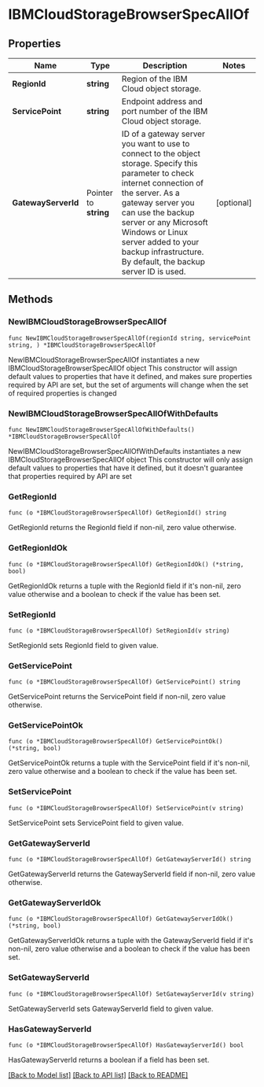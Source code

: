 # IBMCloudStorageBrowserSpecAllOf

## Properties

Name | Type | Description | Notes
------------ | ------------- | ------------- | -------------
**RegionId** | **string** | Region of the IBM Cloud object storage. | 
**ServicePoint** | **string** | Endpoint address and port number of the IBM Cloud object storage. | 
**GatewayServerId** | Pointer to **string** | ID of a gateway server you want to use to connect to the object storage. Specify this parameter to check internet connection of the server. As a gateway server you can use the backup server or any Microsoft Windows or Linux server added to your backup infrastructure. By default, the backup server ID is used. | [optional] 

## Methods

### NewIBMCloudStorageBrowserSpecAllOf

`func NewIBMCloudStorageBrowserSpecAllOf(regionId string, servicePoint string, ) *IBMCloudStorageBrowserSpecAllOf`

NewIBMCloudStorageBrowserSpecAllOf instantiates a new IBMCloudStorageBrowserSpecAllOf object
This constructor will assign default values to properties that have it defined,
and makes sure properties required by API are set, but the set of arguments
will change when the set of required properties is changed

### NewIBMCloudStorageBrowserSpecAllOfWithDefaults

`func NewIBMCloudStorageBrowserSpecAllOfWithDefaults() *IBMCloudStorageBrowserSpecAllOf`

NewIBMCloudStorageBrowserSpecAllOfWithDefaults instantiates a new IBMCloudStorageBrowserSpecAllOf object
This constructor will only assign default values to properties that have it defined,
but it doesn't guarantee that properties required by API are set

### GetRegionId

`func (o *IBMCloudStorageBrowserSpecAllOf) GetRegionId() string`

GetRegionId returns the RegionId field if non-nil, zero value otherwise.

### GetRegionIdOk

`func (o *IBMCloudStorageBrowserSpecAllOf) GetRegionIdOk() (*string, bool)`

GetRegionIdOk returns a tuple with the RegionId field if it's non-nil, zero value otherwise
and a boolean to check if the value has been set.

### SetRegionId

`func (o *IBMCloudStorageBrowserSpecAllOf) SetRegionId(v string)`

SetRegionId sets RegionId field to given value.


### GetServicePoint

`func (o *IBMCloudStorageBrowserSpecAllOf) GetServicePoint() string`

GetServicePoint returns the ServicePoint field if non-nil, zero value otherwise.

### GetServicePointOk

`func (o *IBMCloudStorageBrowserSpecAllOf) GetServicePointOk() (*string, bool)`

GetServicePointOk returns a tuple with the ServicePoint field if it's non-nil, zero value otherwise
and a boolean to check if the value has been set.

### SetServicePoint

`func (o *IBMCloudStorageBrowserSpecAllOf) SetServicePoint(v string)`

SetServicePoint sets ServicePoint field to given value.


### GetGatewayServerId

`func (o *IBMCloudStorageBrowserSpecAllOf) GetGatewayServerId() string`

GetGatewayServerId returns the GatewayServerId field if non-nil, zero value otherwise.

### GetGatewayServerIdOk

`func (o *IBMCloudStorageBrowserSpecAllOf) GetGatewayServerIdOk() (*string, bool)`

GetGatewayServerIdOk returns a tuple with the GatewayServerId field if it's non-nil, zero value otherwise
and a boolean to check if the value has been set.

### SetGatewayServerId

`func (o *IBMCloudStorageBrowserSpecAllOf) SetGatewayServerId(v string)`

SetGatewayServerId sets GatewayServerId field to given value.

### HasGatewayServerId

`func (o *IBMCloudStorageBrowserSpecAllOf) HasGatewayServerId() bool`

HasGatewayServerId returns a boolean if a field has been set.


[[Back to Model list]](../README.md#documentation-for-models) [[Back to API list]](../README.md#documentation-for-api-endpoints) [[Back to README]](../README.md)


